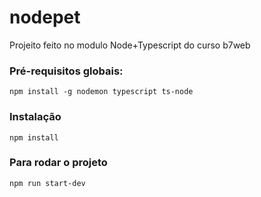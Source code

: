 # nodepet
Projeito feito no modulo Node+Typescript do curso b7web

### Pré-requisitos globais:
`npm install -g nodemon typescript ts-node`

### Instalação
`npm install`

### Para rodar o projeto
`npm run start-dev`